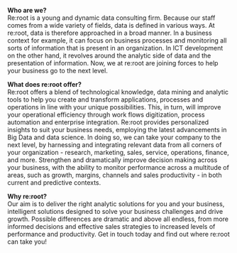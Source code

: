 **Who are we?**<br />
Re:root is a young and dynamic data consulting firm. Because our staff comes from a wide variety of fields, data is defined in various ways. At re:root, data is therefore approached in a broad manner. In a business context for example, it can focus on business processes and monitoring all sorts of information that is present in an organization. In ICT development on the other hand, it revolves around the analytic side of data and the presentation of information. Now, we at re:root are joining forces to help your business go to the next level.

**What does re:root offer?**<br />
Re:root offers a blend of technological knowledge, data mining and analytic tools to help you create and transform applications, processes and operations in line with your unique possibilities. This, in turn, will improve your operational efficiency through work flows digitization, process automation and enterprise integration.
Re:root provides personalized insights to suit your business needs, employing the latest advancements in Big Data and data science. In doing so, we can take your company to the next level, by harnessing and integrating relevant data from all corners of your organization - research, marketing, sales, service, operations, finance, and more. Strengthen and dramatically improve decision making across your business, with the ability to monitor performance across a multitude of areas, such as growth, margins, channels and sales productivity - in both current and predictive contexts.

**Why re:root?**<br />
Our aim is to deliver the right analytic solutions for you and your business, intelligent solutions designed to solve your business challenges and drive growth. Possible differences are dramatic and above all endless, from more informed decisions and effective sales strategies to increased levels of performance and productivity. Get in touch today and find out where re:root can take you!
